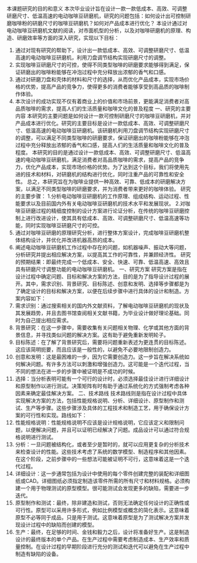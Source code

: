本课题研究的目的和意义
本次毕业设计旨在设计一款一款低成本、高效、可调整研磨尺寸、低温高速的电动咖啡豆研磨机，研究的问题包括：如何设计出可控制研磨咖啡粉的研磨尺寸的咖啡豆研磨机？如何对产品成本进行优化？
本设计通过对电动咖啡豆研磨机文献的阅读，对市面机型的分析，以及对咖啡研磨机的原理、构造、研磨效率等方面的深入研究，实现以下目标：
1.	通过对现有研究的帮助下，设计出一款低成本、高效、可调整研磨尺寸、低温高速的电动咖啡豆研磨机，利用刀盘调节结构实现研磨尺寸的调整。
2.	实现咖啡豆研磨尺寸的可控，使得不同类型咖啡的研磨要求能够得到满足，保证研磨出的咖啡粉能够在冲泡过程中充分释放出浓郁的香气和口感。
3.	通过对研磨刀盘和壳体的材料和尺寸的选择，从而优化产品成本，实现市场价格的优势，提高产品的竞争力，使得更多的消费者能够享受到高品质的咖啡制作体验。
4.	本次设计的成功实现不仅有着商业上的价值和市场前景，更能满足消费者对高品质咖啡的需求，提高人们的生活质量和咖啡文化的普及程度
一、研究的主要内容
本研究的主要问题是如何设计一款可控制研磨尺寸的咖啡豆研磨机，并对产品成本进行优化。研究的主要目标是设计一款低成本、高效、可调整研磨尺寸、低温高速的电动咖啡豆研磨机。该研磨机利用刀盘调节结构实现研磨尺寸的调整，可以满足不同类型咖啡的研磨要求，保证研磨出的咖啡粉能够在冲泡过程中充分释放出浓郁的香气和口感，提高人们的生活质量和咖啡文化的普及程度。
本研究的目的是通过设计一款低成本、高效、可调整研磨尺寸、低温高速的电动咖啡豆研磨机，满足消费者对高品质咖啡的需求，提高产品的竞争力，优化产品成本，实现市场价格的优势。为了达到这个目标，我们将使用先进的技术和材料，对研磨机的结构进行优化，同时注重产品的可靠性和安全性。
总之，本研究旨在为咖啡业提供一种高效、可靠、低成本的研磨解决方案，以满足不同类型咖啡的研磨要求，并为消费者带来更好的咖啡体验。
研究的主要步骤：
1.分析电动咖啡豆研磨机的工作原理、组成结构、运动过程、性能要求以及目前国内外有关电动咖啡豆研磨机的技术水平和发展现状。
2.对咖啡豆研磨过程的精细度控制的设计方案进行论证分析，在传统的咖啡豆研磨控制上进行改进设计，使其具有低成本、高效、可调整研磨尺寸、低温高速等功能，同时实现咖啡豆研磨尺寸的可控。
3. 通过对咖啡豆研磨的原理研究分析，进行整体方案设计，完成咖啡豆研磨机整体结构设计，并优化并改进机器高昂的成本。 
4. 阐述电动咖啡豆研磨机工作过程中存在的问题，如机器噪声、振动大等问题，分析研究并提出相应解决方案，以提高其工作的可靠性，并兼顾经济性。
研究的预期结果：即最终完成一个低成本、安全、快速、可靠、低温高速、高效且具有研磨尺寸调整功能的电动咖啡豆研磨机。
一、研究方案
研究方案是指在设计过程中确定问题、目标和解决方案的方法，目的是为了指导设计过程的展开。其中，需求识别、背景研究、目标陈述、创意和发明、选择等步骤都是为了确定设计的目标和解决方案，以便在后续步骤中进行具体的设计和制造。方案内容如下：
1. 需求识别：通过搜索相关的国内外文献资料，了解电动咖啡豆研磨机的现状及其发展趋势，并且去图书馆查阅相关文献书籍，为毕业设计做好理论基础。同时为自己提出相应需求。
2. 背景研究：在这一步骤中，需要收集有关问题相关物理、化学或其他方面的背景信息，并寻找类似问题的解决方案。这有助于避免重新发明轮子。
3. 目标陈述：在了解了背景研究后，需要将问题重新表述为更连贯的目标陈述。这应该简明扼要，而且应该是一般性的，以避免不必要地限制创造力。
4. 创意和发明：这是最困难的一步，因为它需要创造力。这一步旨在解决系统如何解决问题。有许多方法可以刺激和增强创造力。这可能是一个迭代过程，当不同的想法在进一步的步骤中被证明是不成功的时候。
5. 选择：当分析表明可能有一个可行的设计时，必须选择最佳设计进行详细设计和原型制作以进行测试。决策矩阵有时有助于通过系统化的方式强制考虑各种因素来确定最佳解决方案。
二、技术路线
技术路线则是指在设计过程中具体实现解决方案的方法，包括性能规格说明、分析、详细设计、原型制作和测试、生产等步骤。这些步骤涉及具体的工程技术和制造工艺，用于确保设计方案的可行性和实现。路线如下：
1. 性能规格说明：性能规格说明不应该是设计规格说明，它应该定义和限制问题，以便解决问题，并且可以证明已经解决了问题。成品设计可以通过符合规格说明进行测试。
2. 分析：一旦问题被结构化，或者至少是暂时的，就可以应用更复杂的分析技术来检查设计的性能。这些技术考虑了系统的数学模型、制造程序和其他因素。在这个阶段，之前步骤中的一些想法可能被证明不可行，这意味着这是一个迭代过程。
3. 详细设计：这一步通常包括为设计中使用的每个零件创建完整的装配和详细图纸或CAD。详细图纸必须指定制造该零件所需的所有尺寸和材料规格。必须构建一个用于物理测试的原型模型。很可能测试会发现更多的缺陷，需要进一步迭代。
4. 原型制作和测试：最终，除非建造和测试，否则无法确定任何设计的正确性或可行性。原型可以采用许多形式，例如比例模型或概念的简化表示。这意味着原型不必等同于成品，只是用于测试。这意味着原型是为了测试解决方案并发现设计过程中的缺陷而创建的模型。
5. 生产：最终，在足够的时间、金钱和毅力之后，设计将准备好生产。这是制造设计的最终版本的单个产品。在生产过程中需要考虑制造成本、生产效率和质量控制。在设计过程的早期阶段进行充分的测试和迭代可以避免在生产过程中制造有缺陷的设备。
